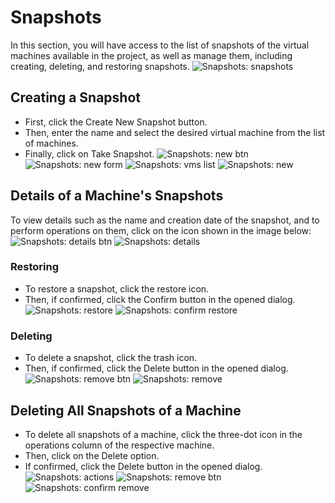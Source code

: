 # Snapshots

In this section, you will have access to the list of snapshots of the virtual machines available in the project, as well as manage them, including creating, deleting, and restoring snapshots.
![Snapshots: snapshots](snapshots.png)

## Creating a Snapshot

- First, click the Create New Snapshot button.
- Then, enter the name and select the desired virtual machine from the list of machines.
- Finally, click on Take Snapshot.
  ![Snapshots: new btn](new-snapshot-btn.png)
  ![Snapshots: new form](new-snapshot-form.png)
  ![Snapshots: vms list](vms-list-snapshot.png)
  ![Snapshots: new](create-new-snapshot.png)

## Details of a Machine's Snapshots

To view details such as the name and creation date of the snapshot, and to perform operations on them, click on the icon shown in the image below:
![Snapshots: details btn](snapshot-details-btn.png)
![Snapshots: details](snapshot-details.png)

### Restoring

- To restore a snapshot, click the restore icon.
- Then, if confirmed, click the Confirm button in the opened dialog.
  ![Snapshots: restore](restore-snapshot.png)
  ![Snapshots: confirm restore](confirm-restore-snapshot.png)

### Deleting

- To delete a snapshot, click the trash icon.
- Then, if confirmed, click the Delete button in the opened dialog.
  ![Snapshots: remove btn](remove-snapshot-btn.png)
  ![Snapshots: remove](remove-snapshot.png)

## Deleting All Snapshots of a Machine

- To delete all snapshots of a machine, click the three-dot icon in the operations column of the respective machine.
- Then, click on the Delete option.
- If confirmed, click the Delete button in the opened dialog.
  ![Snapshots: actions](snapshots-actions.png)
  ![Snapshots: remove btn](remove-snapshots-btn.png)
  ![Snapshots: confirm remove](remove-snapshots.png)
